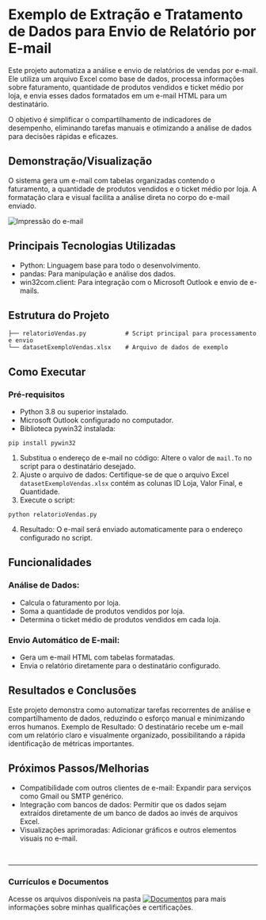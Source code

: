 # Exemplo de Extração e Tratamento de Dados para Envio de Relatório por E-mail
Este projeto automatiza a análise e envio de relatórios de vendas por e-mail. Ele utiliza um arquivo Excel como base de dados, processa informações sobre faturamento, quantidade de produtos vendidos e ticket médio por loja, e envia esses dados formatados em um e-mail HTML para um destinatário.

O objetivo é simplificar o compartilhamento de indicadores de desempenho, eliminando tarefas manuais e otimizando a análise de dados para decisões rápidas e eficazes.

## Demonstração/Visualização
O sistema gera um e-mail com tabelas organizadas contendo o faturamento, a quantidade de produtos vendidos e o ticket médio por loja. A formatação clara e visual facilita a análise direta no corpo do e-mail enviado.

![Impressão do e-mail](link)

## Principais Tecnologias Utilizadas
- Python: Linguagem base para todo o desenvolvimento.
- pandas: Para manipulação e análise dos dados.
- win32com.client: Para integração com o Microsoft Outlook e envio de e-mails.

## Estrutura do Projeto
```
├── relatorioVendas.py           # Script principal para processamento e envio
└── datasetExemploVendas.xlsx    # Arquivo de dados de exemplo
```

## Como Executar
### Pré-requisitos
- Python 3.8 ou superior instalado.
- Microsoft Outlook configurado no computador.
- Biblioteca pywin32 instalada:
```
pip install pywin32
```
1. Substitua o endereço de e-mail no código: Altere o valor de <code>mail.To</code> no script para o destinatário desejado.
2. Ajuste o arquivo de dados: Certifique-se de que o arquivo Excel <code>datasetExemploVendas.xlsx</code> contém as colunas ID Loja, Valor Final, e Quantidade.
3. Execute o script:
```
python relatorioVendas.py
```
4. Resultado:
O e-mail será enviado automaticamente para o endereço configurado no script.

## Funcionalidades
### Análise de Dados:
- Calcula o faturamento por loja.
- Soma a quantidade de produtos vendidos por loja.
- Determina o ticket médio de produtos vendidos em cada loja.

### Envio Automático de E-mail:
- Gera um e-mail HTML com tabelas formatadas.
- Envia o relatório diretamente para o destinatário configurado.

## Resultados e Conclusões
Este projeto demonstra como automatizar tarefas recorrentes de análise e compartilhamento de dados, reduzindo o esforço manual e minimizando erros humanos.
Exemplo de Resultado: O destinatário recebe um e-mail com um relatório claro e visualmente organizado, possibilitando a rápida identificação de métricas importantes.

## Próximos Passos/Melhorias
- Compatibilidade com outros clientes de e-mail: Expandir para serviços como Gmail ou SMTP genérico.
- Integração com bancos de dados: Permitir que os dados sejam extraídos diretamente de um banco de dados ao invés de arquivos Excel.
- Visualizações aprimoradas: Adicionar gráficos e outros elementos visuais no e-mail.

<br>
<hr> 

### Currículos e Documentos
Acesse os arquivos disponíveis na pasta 
[![Documentos](https://img.shields.io/badge/DOCUMENTOS-%F0%9F%93%83-blue?style=flat-square)](https://github.com/vitoriapguimaraes/vitoriapguimaraes/tree/main/DOCUMENTOS) para mais informações sobre minhas qualificações e certificações.